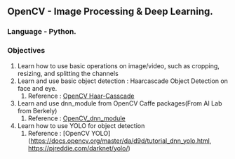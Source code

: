 ## OpenCV - Image Processing & Deep Learning.

### Language - Python.

### Objectives
1. Learn how to use basic operations on image/video, such as cropping, resizing, and splitting the channels
2. Learn and use basic object detection : Haarcascade Object Detection on face and eye.
   1. Reference : [OpenCV Haar-Casscade](https://docs.opencv.org/3.4/db/d28/tutorial_cascade_classifier.html)
3. Learn and use dnn_module from OpenCV Caffe packages(From AI Lab from Berkely) 
   1. Reference : [OpenCV_dnn_module](https://docs.opencv.org/master/d2/d58/tutorial_table_of_content_dnn.html)
4. Learn how to use YOLO for object detection
   1. Reference : [OpenCV YOLO](https://docs.opencv.org/master/da/d9d/tutorial_dnn_yolo.html, https://pjreddie.com/darknet/yolo/)

